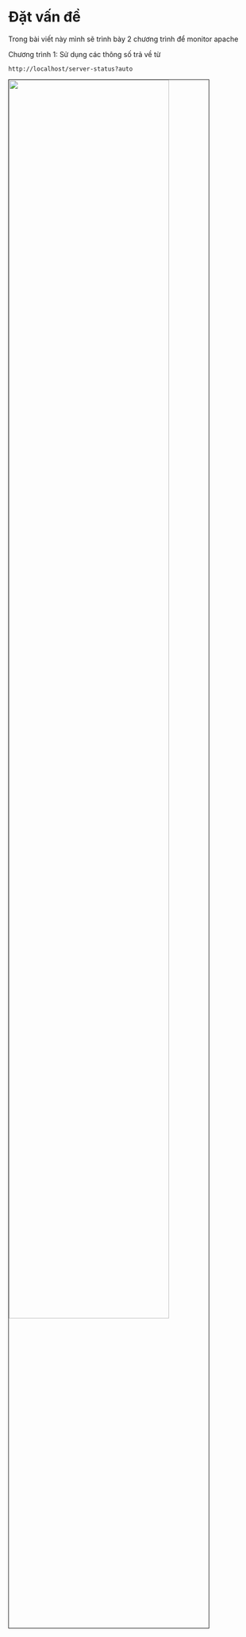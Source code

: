 # Đặt vấn đề
Trong bài viết này mình sẽ trình bày 2 chương trình để monitor apache

Chương trình 1: Sử dụng các thông số trả về từ
```
http://localhost/server-status?auto
``` 

<img src=http://prntscr.com/6t52k5 width="80%" height="80%" border="1">
